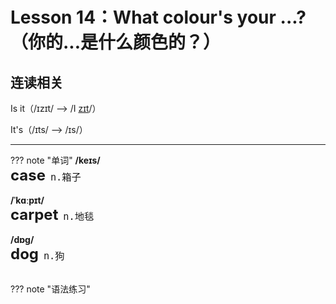# Lesson 14：What colour's your ...?（你的...是什么颜色的？）


## 连读相关

Is it（/ɪzɪt/ --> /I <u>zɪt</u>/）<br>

It's（/ɪts/ --> /ɪs/）


---
??? note "单词"
    **/keɪs/**<br>
    <font size=5>**case**</font>&nbsp;&nbsp;<font size=4>`n.箱子`</font><br>
    <br>
    **/ˈkɑːpɪt/**<br>
    <font size=5>**carpet**</font>&nbsp;&nbsp;<font size=4>`n.地毯`</font><br>
    <br>
    **/dɒɡ/**<br>
    <font size=5>**dog**</font>&nbsp;&nbsp;<font size=4>`n.狗`</font><br>
    <br>


??? note "语法练习"



